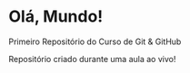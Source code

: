 # Olá, Mundo!
 Primeiro Repositório do Curso de Git & GitHub

Repositório criado durante uma aula ao vivo!
